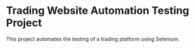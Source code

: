 # Trading Website Automation Testing Project

This project automates the testing of a trading platform using Selenium.
